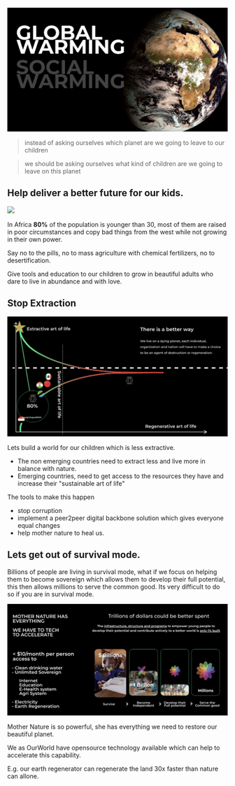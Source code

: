 ![](img/why1.png)

> instead of asking ourselves which planet are we going to leave to our children

> we should be asking ourselves what kind of children are we going to leave on this planet

## Help deliver a better future for our kids.

![](img/why2.png)

In Africa **80%** of the population is younger than 30, most of them are raised in poor circumstances and copy bad things from the west while not growing in their own power.

Say no to the pills, no to mass agriculture with chemical fertilizers, no to desertification.

Give tools and education to our children to grow in beautiful adults who dare to live in abundance and with love.

## Stop Extraction

![](img/why_extractive.png)

Lets build a world for our children which is less extractive.

- The non emerging countries need to extract less and live more in balance with nature.
- Emerging countries, need to get access to the resources they have and increase their "sustainable art of life"

The tools to make this happen

- stop corruption
- implement a peer2peer digital backbone solution which gives everyone equal changes
- help mother nature to heal us.

## Lets get out of survival mode.

Billions of people are living in survival mode, what if we focus on helping them to become sovereign which allows them to develop their full potential, this then allows millions to serve the common good. Its very difficult to do so if you are in survival mode.

![](img/why_mother_nature.png)

Mother Nature is so powerful, she has everything we need to restore our beautiful planet.

We as OurWorld have opensource technology available which can help to accelerate this capability.

E.g. our earth regenerator can regenerate the land 30x faster than nature can allone.

<!-- ### Say no to Holywood and Big Investors

![](img/why_communitybased.png)

A new platform is needed which allows our young population to manage their future differently.

We need a shift from centralization to community based working. -->
